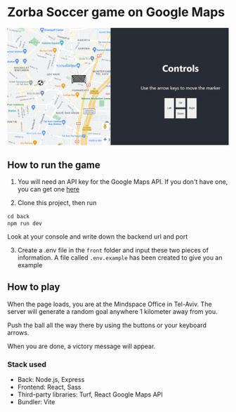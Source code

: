 # Zorba Soccer game on Google Maps

![Soccer game screenshot](./front/public/screenshot.png)

## How to run the game

1. You will need an API key for the Google Maps API. If you don't have one, you can get one [here](https://console.cloud.google.com/apis/credentials/key)

2. Clone this project, then run

```
cd back
npm run dev
```

Look at your console and write down the backend url and port

3. Create a .env file in the `front` folder and input these two pieces of information. A file called `.env.example` has been created to give you an example

## How to play

When the page loads, you are at the Mindspace Office in Tel-Aviv. The server will generate a random goal anywhere 1 kilometer away from you. 

Push the ball all the way there by using the buttons or your keyboard arrows.

When you are done, a victory message will appear.

### Stack used

- Back: Node.js, Express
- Frontend: React, Sass
- Third-party libraries: Turf, React Google Maps API
- Bundler: Vite